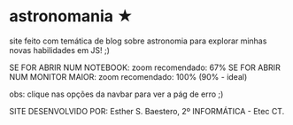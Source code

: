 # astronomania ★
site feito com temática de blog sobre astronomia para explorar minhas novas habilidades em JS! ;)

SE FOR ABRIR NUM NOTEBOOK: zoom recomendado: 67% 
SE FOR ABRIR NUM MONITOR MAIOR: zoom recomendado: 100% (90% - ideal)

obs: clique nas opções da navbar para ver a pág de erro ;)

SITE DESENVOLVIDO POR: Esther S. Baestero, 2º INFORMÁTICA - Etec CT.
